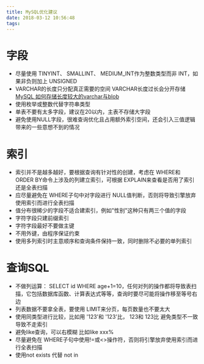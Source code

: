 ```yaml
---
title: MySQL优化建议
date: 2018-03-12 10:56:48
tags:
---
```


# 字段
* 尽量使用 TINYINT、 SMALLINT、 MEDIUM_INT作为整数类型而非 INT，如果非负则加上 UNSIGNED
* VARCHAR的长度只分配真正需要的空间 VARCHAR长度过长会分开存储 [MySQL 如何存储长度较大的varchar与blob](https://github.com/zhangyachen/zhangyachen.github.io/issues/96)
* 使用枚举或整数代替字符串类型
* 单表不要有太多字段，建议在20以内，主表不存储大字段
* 避免使用NULL字段，很难查询优化且占用额外索引空间，还会引入三值逻辑带来的一些意想不到的情况

# 索引
* 索引并不是越多越好，要根据查询有针对性的创建，考虑在 WHERE和 ORDER BY命令上涉及的列建立索引，可根据 EXPLAIN来查看是否用了索引还是全表扫描
* 应尽量避免在 WHERE子句中对字段进行 NULL值判断，否则将导致引擎放弃使用索引而进行全表扫描
* 值分布很稀少的字段不适合建索引，例如"性别"这种只有两三个值的字段
* 字符字段只建前缀索引
* 字符字段最好不要做主键
* 不用外键，由程序保证约束
* 使用多列索引时主意顺序和查询条件保持一致，同时删除不必要的单列索引

# 查询SQL
* 不做列运算： SELECT id WHERE age+1=10，任何对列的操作都将导致表扫描，它包括数据库函数、计算表达式等等，查询时要尽可能将操作移至等号右边
* 列表数据不要拿全表，要使用 LIMIT来分页，每页数量也不要太大
* 使用同类型进行比较，比如用 '123'和 '123'比， 123和 123比 避免类型不一致导致不走索引
* 避免like查询，可以右模糊 比如like xxx% 
* 尽量避免在 WHERE子句中使用!=或<>操作符，否则将引擎放弃使用索引而进行全表扫描
* 使用not exists 代替 not in 
